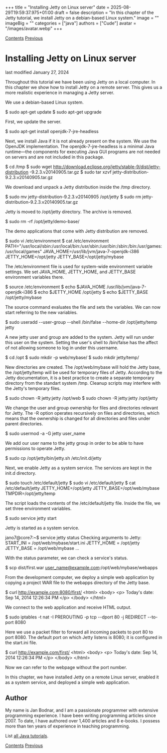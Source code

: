 +++
title = "Installing Jetty on Linux server"
date = 2025-08-29T19:59:37.975+01:00
draft = false
description = "In this chapter of the Jetty tutorial, we install Jetty on a debian-based Linux system."
image = ""
imageBig = ""
categories = ["java"]
authors = ["Cude"]
avatar = "/images/avatar.webp"
+++

[Contents](..)
[Previous](../websocket/)

# Installing Jetty on Linux server

last modified January 27, 2024

 

Throughout this tutorial we have been using Jetty on a local computer.
In this chapter we show how to install Jetty on a remote server. 
This gives us a more realistic experience in managing a Jetty server.

We use a debian-based Linux system.

$ sudo apt-get update
$ sudo apt-get upgrade

First, we update the server.

$ sudo apt-get install openjdk-7-jre-headless

Next, we install Java if it is not already present on the system.
We use the OpenJDK implementation. The openjdk-7-jre-headless is 
a minimal Java runtime—the components for executing Java GUI
programs are not needed on servers and are not included in this package.

$ cd /tmp
$ sudo wget http://download.eclipse.org/jetty/stable-9/dist/jetty-distribution
-9.2.3.v20140905.tar.gz
$ sudo tar xzvf jetty-distribution-9.2.3.v20140905.tar.gz

We download and unpack a Jetty distribution inside the /tmp directory.

$ sudo mv jetty-distribution-9.2.3.v20140905 /opt/jetty
$ sudo rm jetty-distribution-9.2.3.v20140905.tar.gz

Jetty is moved to /opt/jetty directory. The archive is removed.

$ sudo rm -rf /opt/jetty/demo-base/

The demo applications that come with Jetty distribution are removed. 

$ sudo vi /etc/environment
$ cat /etc/environment 
PATH="/usr/local/sbin:/usr/local/bin:/usr/sbin:/usr/bin:/sbin:/bin:/usr/games:
/usr/local/games"
JAVA_HOME=/usr/lib/jvm/java-7-openjdk-i386
JETTY_HOME=/opt/jetty
JETTY_BASE=/opt/jetty/mybase

The /etc/environment file is used for system-wide environment variable settings. 
We set JAVA_HOME, JETTY_HOME, and JETTY_BASE 
environment variables there.

$ source /etc/environment
$ echo $JAVA_HOME
/usr/lib/jvm/java-7-openjdk-i386
$ echo $JETTY_HOME
/opt/jetty
$ echo $JETTY_BASE
/opt/jetty/mybase

The source command evaluates the file and sets the variables. We can
now start referring to the new variables.

$ sudo useradd --user-group --shell /bin/false --home-dir /opt/jetty/temp jetty

A new jetty user and group are added to the system. Jetty will run under this user
on the system. Setting the user's shell to /bin/false has the affect of not 
allowing someone to log in under this username.

$ cd /opt
$ sudo mkdir -p web/mybase/
$ sudo mkdir jetty/temp/

New directories are created. The /opt/web/mybase will hold the Jetty base, 
the /opt/jetty/temp will be used for temporary files of Jetty.
According to the Jetty documentation, it is a best practice to create a separate
temporary directory from the standart system /tmp. 
Cleanup scripts may interfere with the Jetty's temporary files.

$ sudo chown -R jetty:jetty /opt/web
$ sudo chown -R jetty:jetty /opt/jetty

We change the user and group ownership for files and directories relevant for Jetty.
The -R option operates recursively on files and directories, which means that the 
ownership is changed for all directories and files under parent directories. 

$ sudo usermod -a -G jetty user_name

We add our user name to the jetty group in order to be able to 
have permissions to operate Jetty.

$ sudo cp /opt/jetty/bin/jetty.sh /etc/init.d/jetty

Next, we enable Jetty as a system service. The services
are kept in the init.d directory.

$ sudo touch /etc/default/jetty
$ sudo vi /etc/default/jetty 
$ cat /etc/default/jetty
JETTY_HOME=/opt/jetty
JETTY_BASE=/opt/web/mybase
TMPDIR=/opt/jetty/temp

The script loads the contents of the /etc/default/jetty file.
Inside the file, we set three environment variables.

$ sudo service jetty start

Jetty is started as a system service.

jano7@core7:~$ service jetty status
Checking arguments to Jetty: 
START_INI      =  /opt/web/mybase/start.ini
JETTY_HOME     =  /opt/jetty
JETTY_BASE     =  /opt/web/mybase
...

With the status parameter, we can check a service's
status.

$ scp dist/first.war user_name@example.com:/opt/web/mybase/webapps

From the development computer, we deploy a simple web application 
by copying a project WAR file to the webapps directory of the 
Jetty base.

$ curl http://example.com:8080/first/
&lt;html&gt; 
&lt;body&gt;
&lt;p&gt;
   Today's date: Sep 14, 2014 12:26:34 PM
&lt;/p&gt;
&lt;/body&gt; 
&lt;/html&gt;

We connect to the web application and receive HTML output.

$ sudo iptables -t nat -I PREROUTING -p tcp --dport 80 -j REDIRECT --to-port 8080

Here we use a packet filter to forward all incoming packets to port 80 
to port 8080.
The default port on which Jetty listens is 8080; it is configured in the
start.ini file.

$ curl http://example.com/first/
&lt;html&gt; 
&lt;body&gt;
&lt;p&gt;
   Today's date: Sep 14, 2014 12:26:34 PM
&lt;/p&gt;
&lt;/body&gt; 
&lt;/html&gt;

Now we can refer to the webpage without the port number.

In this chapter, we have installed Jetty on a remote Linux server, enabled
it as a system service, and deployed a simple web application.

## Author

My name is Jan Bodnar, and I am a passionate programmer with extensive
programming experience. I have been writing programming articles since 2007.
To date, I have authored over 1,400 articles and 8 e-books. I possess more
than ten years of experience in teaching programming.

List [all Java tutorials](/java/).

[Contents](..)
[Previous](../websocket/)